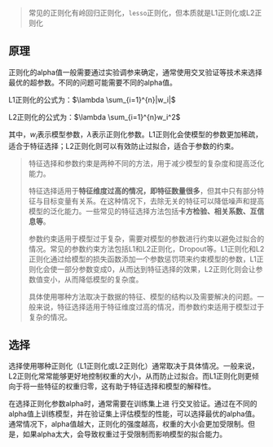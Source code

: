 >  常见的正则化有岭回归正则化，`lesso`正则化，但本质就是L1正则化或L2正则化



## 原理

正则化的alpha值一般需要通过实验调参来确定，通常使用交叉验证等技术来选择最优的超参数。不同的问题可能需要不同的alpha值。

L1正则化的公式为：$\lambda \sum_{i=1}^{n}|w_i|$

L2正则化的公式为：$\lambda \sum_{i=1}^{n}w_i^2$

其中，$w_i$表示模型参数，$\lambda$表示正则化参数。L1正则化会使模型的参数更加稀疏，适合于特征选择；L2正则化则可以有效防止过拟合，适合于参数的约束。

> 特征选择和参数约束是两种不同的方法，用于减少模型的复杂度和提高泛化能力。
>
> 特征选择适用于**特征维度过高的情况，即特征数量很多**，但其中只有部分特征与目标变量有关系。在这种情况下，去除无关的特征可以降低噪声和提高模型的泛化能力。一些常见的特征选择方法包括**卡方检验、相关系数、互信息等**。
>
> 参数约束适用于模型过于复杂，需要对模型的参数进行约束以避免过拟合的情况。常见的参数约束方法包括L1和L2正则化，Dropout等。L1正则化和L2正则化通过给模型的损失函数添加一个参数惩罚项来约束模型的参数，L1正则化会使一部分参数变成0，从而达到特征选择的效果，L2正则化则会让参数值变小，从而降低模型的复杂度。
>
> 具体使用哪种方法取决于数据的特征、模型的结构以及需要解决的问题。一般来说，特征选择适用于特征维度过高的情况，而参数约束适用于模型过于复杂的情况。	

## 选择

选择使用哪种正则化（L1正则化或L2正则化）通常取决于具体情况。一般来说，L2正则化常常能够更好地控制权重的大小，从而防止过拟合。而L1正则化则更倾向于将一些特征的权重归零，这有助于特征选择和模型的解释性。

在选择正则化参数alpha时，通常需要在训练集上进 行交叉验证。通过在不同的alpha值上训练模型，并在验证集上评估模型的性能，可以选择最优的alpha值。通常情况下，alpha值越大，正则化的强度越高，权重的大小会更加受限制。但是，如果alpha太大，会导致权重过于受限制而影响模型的拟合能力。